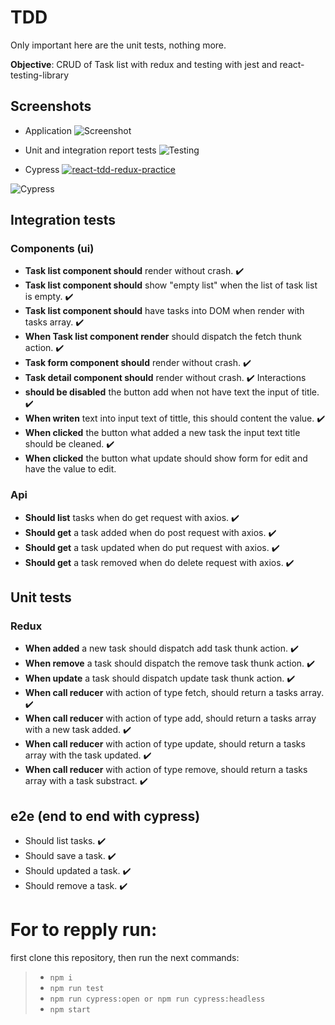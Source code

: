 # TDD
Only important here are the unit tests, nothing more.

**Objective**: CRUD of Task list with redux and testing with jest and react-testing-library

## Screenshots
- Application
![Screenshot](https://firebasestorage.googleapis.com/v0/b/files-service.appspot.com/o/images%2Ftdd%20react%20practice.png?alt=media&token=eaa0cd4d-ec4c-4c80-8f8c-f0542e17e2da)

- Unit and integration report tests
![Testing](https://firebasestorage.googleapis.com/v0/b/files-service.appspot.com/o/images%2FCaptura%20de%20pantalla%20de%202020-12-27%2010-23-53.png?alt=media&token=394909e7-e446-457d-ad9b-6f267d2d30b5)

- Cypress
[![react-tdd-redux-practice](https://img.shields.io/endpoint?url=https://dashboard.cypress.io/badge/detailed/zxx3d7&style=flat&logo=cypress)](https://dashboard.cypress.io/projects/zxx3d7/runs)

![Cypress](https://cypress-io.ghost.io/blog/content/images/2019/05/auto-wait.gif)

## Integration tests
### Components (ui)
- **Task list component should** render without crash. :heavy_check_mark:
- **Task list component should** show "empty list" when the list of task list is empty. :heavy_check_mark:
- **Task list component should** have tasks into DOM when render with tasks array. :heavy_check_mark:
- **When Task list component render** should dispatch the fetch thunk action. :heavy_check_mark:
- **Task form component should** render without crash. :heavy_check_mark:
- **Task detail component should** render without crash. :heavy_check_mark:
Interactions
- **should be disabled** the button add when not have text the input of title. :heavy_check_mark:
- **When writen** text into input text of tittle, this should content the value. :heavy_check_mark:
- **When clicked** the button what added a new task the input text title should be cleaned. :heavy_check_mark:
- **When clicked** the button what update should show form for edit and have the value to edit.

### Api
- **Should list** tasks when do get request with axios. :heavy_check_mark:
- **Should get** a task added when do post request with axios. :heavy_check_mark:
- **Should get** a task updated when do put request with axios. :heavy_check_mark:
- **Should get** a task removed when do delete request with axios. :heavy_check_mark:



## Unit tests
### Redux
- **When added** a new task should dispatch add task thunk action. :heavy_check_mark: 
- **When remove** a task should dispatch the remove task thunk action. :heavy_check_mark:
- **When update** a task should dispatch update task thunk action. :heavy_check_mark:
- **When call reducer** with action of type fetch, should return a tasks array.  :heavy_check_mark:
- **When call reducer** with action of type add, should return a tasks array with a new task added. :heavy_check_mark:
- **When call reducer** with action of type update, should return a tasks array with the task updated. :heavy_check_mark:
- **When call reducer** with action of type remove, should return a tasks array with a task substract. :heavy_check_mark:

## e2e (end to end with cypress)
- Should list tasks. :heavy_check_mark:
- Should save a task. :heavy_check_mark:
- Should updated a task. :heavy_check_mark:
- Should remove a task. :heavy_check_mark:

# For to repply  run:
first clone this repository, then run the next commands:
> - `npm i`
> - `npm run test`
> - `npm run cypress:open or npm run cypress:headless`
> - `npm start`
